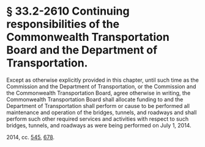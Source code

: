 # § 33.2-2610 Continuing responsibilities of the Commonwealth Transportation Board and the Department of Transportation.

<p>Except as otherwise explicitly provided in this chapter, until such time as the Commission and the Department of Transportation, or the Commission and the Commonwealth Transportation Board, agree otherwise in writing, the Commonwealth Transportation Board shall allocate funding to and the Department of Transportation shall perform or cause to be performed all maintenance and operation of the bridges, tunnels, and roadways and shall perform such other required services and activities with respect to such bridges, tunnels, and roadways as were being performed on July 1, 2014.</p><p>2014, cc. <a href='http://lis.virginia.gov/cgi-bin/legp604.exe?141+ful+CHAP0545'>545</a>, <a href='http://lis.virginia.gov/cgi-bin/legp604.exe?141+ful+CHAP0678'>678</a>.</p>